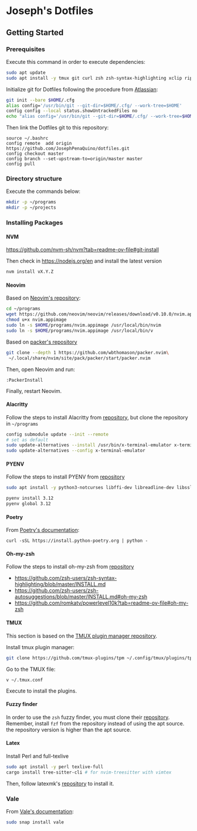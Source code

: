 # Joseph's Dotfiles

## Getting Started

### Prerequisites

Execute this command in order to execute dependencies:

```bash
sudo apt update
sudo apt install -y tmux git curl zsh zsh-syntax-highlighting xclip ripgrep libfuse2

```

Initialize git for Dotfiles following the procedure from [Atlassian](https://www.atlassian.com/git/tutorials/dotfiles):

```bash
git init --bare $HOME/.cfg
alias config='/usr/bin/git --git-dir=$HOME/.cfg/ --work-tree=$HOME'
config config --local status.showUntrackedFiles no
echo "alias config='/usr/bin/git --git-dir=$HOME/.cfg/ --work-tree=$HOME'" >> $HOME/.bashrc
```

Then link the Dotfiles git to this repository:

```
source ~/.bashrc
config remote  add origin https://github.com/JosephPenaQuino/dotfiles.git
config checkout master
config branch --set-upstream-to=origin/master master
config pull
```

### Directory structure

Execute the commands below:

```bash
mkdir -p ~/programs
mkdir -p ~/projects
```

### Installing Packages

#### NVM

https://github.com/nvm-sh/nvm?tab=readme-ov-file#git-install

Then check in https://nodejs.org/en and install the latest version

```bash
nvm install vX.Y.Z
```

#### Neovim

Based on [Neovim's repository](https://github.com/neovim/neovim/releases):

```bash
cd ~/programs
wget https://github.com/neovim/neovim/releases/download/v0.10.0/nvim.appimage
chmod u+x nvim.appimage
sudo ln -s $HOME/programs/nvim.appimage /usr/local/bin/nvim
sudo ln -s $HOME/programs/nvim.appimage /usr/local/bin/v
```

Based on [packer's repository](https://github.com/wbthomason/packer.nvim?tab=readme-ov-file#quickstart)

```bash
git clone --depth 1 https://github.com/wbthomason/packer.nvim\
 ~/.local/share/nvim/site/pack/packer/start/packer.nvim
```

Then, open Neovim and run:
```
:PackerInstall
```

Finally, restart Neovim.


#### Alacritty

Follow the steps to install Alacritty from [repository](https://github.com/alacritty/alacritty/blob/master/INSTALL.md),
but clone the repository in `~/programs`

```bash
config submodule update --init --remote
# set as default
sudo update-alternatives --install /usr/bin/x-terminal-emulator x-terminal-emulator /usr/local/bin/alacritty 50
sudo update-alternatives --config x-terminal-emulator
```

#### PYENV

Follow the steps to install PYENV from [repository](https://github.com/pyenv/pyenv?tab=readme-ov-file#installation)

```bash
sudo apt install -y python3-notcurses libffi-dev libreadline-dev libssl-dev libsqlite3-dev python3-tk tk-dev lzma liblzma-dev libbz2-dev

pyenv install 3.12
pyenv global 3.12
```

#### Poetry

From [Poetry's documentation](https://python-poetry.org/docs/#installing-with-the-official-installer):

```
curl -sSL https://install.python-poetry.org | python -
```


#### Oh-my-zsh

Follow the steps to install oh-my-zsh from [repository](https://ohmyz.sh/#install)

- https://github.com/zsh-users/zsh-syntax-highlighting/blob/master/INSTALL.md
- https://github.com/zsh-users/zsh-autosuggestions/blob/master/INSTALL.md#oh-my-zsh
- https://github.com/romkatv/powerlevel10k?tab=readme-ov-file#oh-my-zsh

#### TMUX

This section is based on the [TMUX plugin manager repository](https://github.com/tmux-plugins/tpm).

Install tmux plugin manager:

```bash
git clone https://github.com/tmux-plugins/tpm ~/.config/tmux/plugins/tpm
```


Go to the TMUX file:

```
v ~/.tmux.conf
```

Execute <C-a><S-i> to install the plugins.

#### Fuzzy finder
In order to use the `zsh` fuzzy finder, you must clone their [repository](https://github.com/junegunn/fzf).
Remember, install `fzf` from the repository instead of using the apt source.
the repository version is higher than the apt source.


#### Latex

Install Perl and full-texlive

```bash
sudo apt install -y perl texlive-full
cargo install tree-sitter-cli # for nvim-treesitter with vimtex
```

Then, follow latexmk's [repository](https://www.cantab.net/users/johncollins/latexmk/index.html) to install it.

### Vale

From [Vale's documentation](https://vale.sh/docs/vale-cli/installation/):

```bash
sudo snap install vale
```
